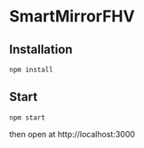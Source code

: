 # SmartMirrorFHV

## Installation
```
npm install
```

## Start
```
npm start
```
then open at http://localhost:3000
